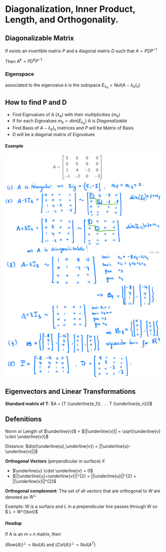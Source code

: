 # Diagonalization, Inner Product, Length, and Orthogonality.
## Diagonalizable Matrix
If exists an invertible matrix $P$ and a diagonal matrix $D$ such that $A = P D P^{-1}$

Then $A^{k} = P D^{k} P^{-1}$
### Eigenspace
associated to the eigenvalue $k$ is the subspace
$E_{\lambda_{k}} = Nul(A-\lambda_{k}I_n)$
## How to find P and D

- Find Eignvalues of A ($\lambda_k$) with their multiplicities ($m_k$)
- If for each Eignvalues $m_k = dim(E_{\lambda_{k}})$ A is *Diagonalizable*
- Find Basis of $A-\lambda_{k} I_n$ matrices and $P$ will be Matrix of Basis
- $D$ will be a diagonal matrix of Eignvalues
#### Example
![Image 1](../../Files/second-semester/laII/1.jpg)
![Image 2](../../Files/second-semester/laII/2.jpg)
## Eigenvectors and Linear Transformations
**Standard matrix of T**: $A = [T (\underline{e_1}) . . . T (\underline{e_n})]$
## Defenitions

Norm or Length of $\underline{v}$ = $||\underline{v}|| = \sqrt{\underline{v} \cdot \underline{v}}$

Distance: $dist(\underline{u},\underline{v}) = ||\underline{u}-\underline{v}||$

**Orthogonal Vectors** (perpendicular in surface)
if 
- $\underline{u} \cdot \underline{v} = 0$
- $||\underline{u}+\underline{v}||^{2} = ||\underline{u}||^{2} + ||\underline{v}||^{2}$

**Orthogonal complement**: 
The set of all vectors that are orthogonal to $W$ are denoted as $W^{\bot}$ 

Example: W is a surface and L in a prependicular line passes through W so $ L = W^{\bot}$
#### Headup

If A is an $m \times n$ matrix, then

$(Row(A))^{\bot} = Nul(A)$ and $(Col(A))^{\bot} = Nul(A^{T}$)
